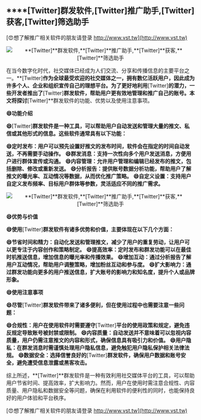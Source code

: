 ## ****[Twitter]**群发软件,**[Twitter]**推广助手,**[Twitter]**获客,**[Twitter]**筛选助手**

[😍想了解推广相关软件的朋友请登录 http://www.vst.tw](http://www.vst.tw)

 <center><img src="https://vst.tw/MP4/tuiguang/png/2.png" alt="**[Twitter]**群发软件,**[Twitter]**推广助手,**[Twitter]**获客,**[Twitter]**筛选助手"></center>

在当今数字化时代，社交媒体已经成为人们交流、分享和传播信息的主要平台之一。**[Twitter]**作为全球最受欢迎的社交媒体之一，拥有数亿活跃用户，因此成为许多个人、企业和组织宣传自己的理想平台。为了更好地利用**[Twitter]**的潜力，一些开发者推出了**[Twitter]**群发软件，帮助用户更有效地管理和推广自己的账号。本文将探讨**[Twitter]**群发软件的功能、优势以及使用注意事项。

**😄功能介绍**

**😄**[Twitter]**群发软件是一种工具，可以帮助用户自动发送和管理大量的推文、私信或其他形式的信息。这些软件通常具有以下功能：**

**😄定时发布：用户可以预先设置好推文的发布时间，软件会在指定的时间自动发送，不再需要手动操作。**
**😄群发消息：支持一次性向多个用户发送消息，方便用户进行群体宣传或沟通。**
**😄内容管理：允许用户管理和编辑已经发布的推文，包括删除、修改或重新发送。**
**😄分析报告：提供账号数据分析功能，帮助用户了解推文的曝光率、互动情况等数据，从而优化推广策略。**
**😄自定义设置：支持用户自定义发布频率、目标用户群体等参数，灵活适应不同的推广需求。**

 <center><img src="https://vst.tw/MP4/tuiguang/png/6.png" alt="**[Twitter]**群发软件,**[Twitter]**推广助手,**[Twitter]**获客,**[Twitter]**筛选助手"></center>

**😄优势与价值**

**😄使用**[Twitter]**群发软件有诸多优势和价值，主要体现在以下几个方面：**

**😄节省时间和精力：自动化发送和管理推文，减少了用户的重复劳动，让用户可以更专注于内容创作和策略制定。**
**😄提高效率：定时发布和群发功能可以在最佳时机推送信息，增加信息的曝光率和传播效果。**
**😄增加互动：通过分析报告了解用户互动情况，帮助用户调整策略，增加粉丝互动和参与度。**
**😄扩大影响力：通过群发功能向更多的用户推送信息，扩大账号的影响力和知名度，提升个人或品牌形象。**

**😄使用注意事项**

**😄尽管**[Twitter]**群发软件带来了诸多便利，但在使用过程中也需要注意一些问题：**

**😄合规性：用户在使用软件时需要遵守**[Twitter]**平台的使用政策和规定，避免违反规定导致账号被封禁或限制。**
**😄内容质量：自动发送并不意味着可以忽视内容质量，用户仍需注意推文的内容和形式，确保信息具有吸引力和价值。**
**😄用户隐私：在群发消息时需谨慎处理用户隐私信息，避免触犯用户隐私保护相关法律法规。**
**😄数据安全：选择信誉良好的**[Twitter]**群发软件，确保用户数据和账号安全，避免遭受信息泄露或黑客攻击。**

综上所述，**[Twitter]**群发软件是一种有效利用社交媒体平台的工具，可以帮助用户节省时间、提高效率，扩大影响力。然而，用户在使用时需注意合规性、内容质量、用户隐私和数据安全等问题，确保在利用软件的便利性的同时，也能保持良好的用户体验和平台秩序。

[😍想了解推广相关软件的朋友请登录 http://www.vst.tw](http://www.vst.tw)




